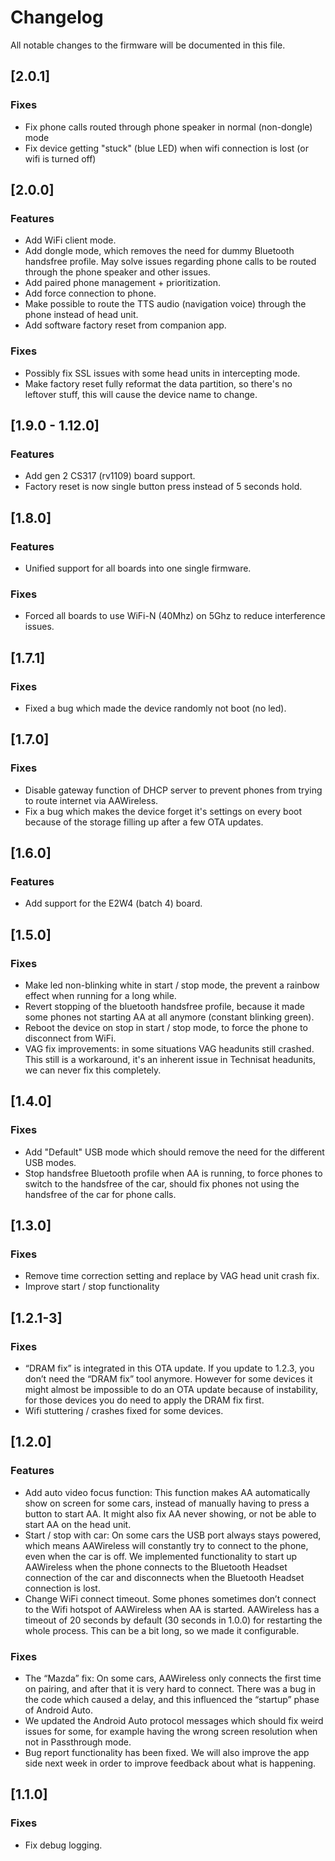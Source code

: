 # Changelog

All notable changes to the firmware will be documented in this file.

## [2.0.1]

### Fixes
- Fix phone calls routed through phone speaker in normal (non-dongle) mode
- Fix device getting "stuck" (blue LED) when wifi connection is lost (or wifi is turned off)

## [2.0.0]

### Features
- Add WiFi client mode.
- Add dongle mode, which removes the need for dummy Bluetooth handsfree profile. May solve issues regarding phone calls to be routed through the phone speaker and other issues.
- Add paired phone management + prioritization.
- Add force connection to phone.
- Make possible to route the TTS audio (navigation voice) through the phone instead of head unit.
- Add software factory reset from companion app.

### Fixes
- Possibly fix SSL issues with some head units in intercepting mode.
- Make factory reset fully reformat the data partition, so there's no leftover stuff, this will cause the device name to change.

## [1.9.0 - 1.12.0]

### Features
- Add gen 2 CS317 (rv1109) board support.
- Factory reset is now single button press instead of 5 seconds hold.

## [1.8.0]

### Features
- Unified support for all boards into one single firmware.

### Fixes
- Forced all boards to use WiFi-N (40Mhz) on 5Ghz to reduce interference issues.

## [1.7.1]

### Fixes
- Fixed a bug which made the device randomly not boot (no led).

## [1.7.0]

### Fixes

- Disable gateway function of DHCP server to prevent phones from trying to route internet via AAWireless.
- Fix a bug which makes the device forget it's settings on every boot because of the storage filling up after a few OTA updates.

## [1.6.0]

### Features

- Add support for the E2W4 (batch 4) board.

## [1.5.0]

### Fixes

- Make led non-blinking white in start / stop mode, the prevent a rainbow effect when running for a long while.
- Revert stopping of the bluetooth handsfree profile, because it made some phones not starting AA at all anymore (constant blinking green).
- Reboot the device on stop in start / stop mode, to force the phone to disconnect from WiFi.
- VAG fix improvements: in some situations VAG headunits still crashed. This still is a workaround, it's an inherent issue in Technisat headunits, we can never fix this completely.

## [1.4.0]

### Fixes

- Add "Default" USB mode which should remove the need for the different USB modes.
- Stop handsfree Bluetooth profile when AA is running, to force phones to switch to the handsfree of the car, should fix phones not using the handsfree of the car for phone calls.  

## [1.3.0]

### Fixes

- Remove time correction setting and replace by VAG head unit crash fix.
- Improve start / stop functionality

## [1.2.1-3]

### Fixes

- “DRAM fix” is integrated in this OTA update. If you update to 1.2.3, you don’t need the “DRAM fix” tool anymore. However for some devices it might almost be impossible to do an OTA update because of instability, for those devices you do need to apply the DRAM fix first.
- Wifi stuttering / crashes fixed for some devices.

## [1.2.0]

### Features

- Add auto video focus function: This function makes AA automatically show on screen for some cars, instead of manually having to press a button to start AA. It might also fix AA never showing, or not be able to start AA on the head unit.
- Start / stop with car: On some cars the USB port always stays powered, which means AAWireless will constantly try to connect to the phone, even when the car is off. We implemented functionality to start up AAWireless when the phone connects to the Bluetooth Headset connection of the car and disconnects when the Bluetooth Headset connection is lost.
- Change WiFi connect timeout. Some phones sometimes don’t connect to the Wifi hotspot of AAWireless when AA is started. AAWireless has a timeout of 20 seconds by default (30 seconds in 1.0.0) for restarting the whole process. This can be a bit long, so we made it configurable.

### Fixes

- The “Mazda” fix: On some cars, AAWireless only connects the first time on pairing, and after that it is very hard to connect. There was a bug in the code which caused a delay, and this influenced the “startup” phase of Android Auto.
- We updated the Android Auto protocol messages which should fix weird issues for some, for example having the wrong screen resolution when not in Passthrough mode.
- Bug report functionality has been fixed. We will also improve the app side next week in order to improve feedback about what is happening.

## [1.1.0]

### Fixes

- Fix debug logging.
